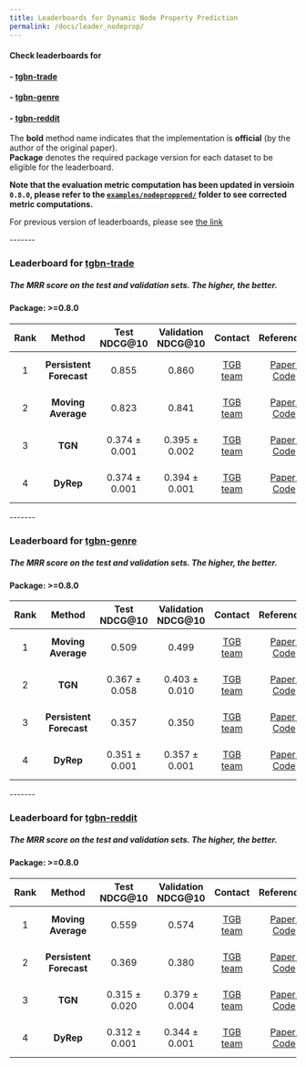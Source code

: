 ```yaml
---
title: Leaderboards for Dynamic Node Property Prediction
permalink: /docs/leader_nodeprop/
---
```


#### Check leaderboards for
#### - [tgbn-trade](#tgbn-trade)
#### - [tgbn-genre](#tgbn-genre)
#### - [tgbn-reddit](#tgbn-reddit)

The **bold** method name indicates that the implementation is **official** (by the author of the original paper). <br/>
**Package** denotes the required package version for each dataset to be eligible for the leaderboard.

**Note that the evaluation metric computation has been updated in versioin `0.8.0`, please refer to the [`examples/nodeproppred/`](https://github.com/shenyangHuang/TGB/tree/main/examples/nodeproppred) folder to see corrected metric computations.**

For previous version of leaderboards, please see [the link](../leader_nodeprop_old/)

<a name="tgbn-trade"/>
-------

### Leaderboard for [tgbn-trade](../nodeprop/#tgbn-trade)
##### The MRR score on the test and validation sets. The higher, the better.

#### Package: >=0.8.0

| Rank  | Method | Test NDCG@10  | Validation NDCG@10  | Contact | References | Date 
|:----:|:-----:|:------:|:-----:|:-----:|:-----:|-----:|
|  1  |  **Persistent Forecast**  | 0.855  | 0.860 |[TGB team](mailto:shenyang.huang@mail.mcgill.ca) | [Paper](https://openreview.net/forum?id=qG7IkQ7IBO), [Code](https://github.com/shenyangHuang/TGB) | August 6th, 2023 |
|  2  |  **Moving Average**  | 0.823  | 0.841 |[TGB team](mailto:shenyang.huang@mail.mcgill.ca) | [Paper](https://openreview.net/forum?id=qG7IkQ7IBO), [Code](https://github.com/shenyangHuang/TGB) | August 6th, 2023 |
|  3  |  **TGN**  | 0.374 ± 0.001  | 0.395 ± 0.002 |[TGB team](mailto:shenyang.huang@mail.mcgill.ca) | [Paper](https://arxiv.org/abs/2006.10637), [Code](https://github.com/shenyangHuang/TGB) | August 6th, 2023 |
|  4  |  **DyRep**  | 0.374 ± 0.001   | 0.394 ± 0.001 |[TGB team](mailto:shenyang.huang@mail.mcgill.ca) | [Paper](https://openreview.net/forum?id=HyePrhR5KX), [Code](https://github.com/shenyangHuang/TGB) | August 6th, 2023 |



<a name="tgbn-genre"/>
-------

### Leaderboard for [tgbn-genre](../nodeprop/#tgbn-genre)
##### The MRR score on the test and validation sets. The higher, the better.

#### Package: >=0.8.0

| Rank  | Method | Test NDCG@10 | Validation NDCG@10 | Contact | References | Date 
|:----:|:-----:|:------:|:-----:|:-----:|:-----:|-----:|
|  1  |  **Moving Average**  | 0.509  |  0.499 |[TGB team](mailto:shenyang.huang@mail.mcgill.ca) | [Paper](https://openreview.net/forum?id=qG7IkQ7IBO), [Code](https://github.com/shenyangHuang/TGB) | August 6th, 2023 |
|  2  |  **TGN**  | 0.367 ± 0.058  | 0.403 ± 0.010 |[TGB team](mailto:shenyang.huang@mail.mcgill.ca) | [Paper](https://arxiv.org/abs/2006.10637), [Code](https://github.com/shenyangHuang/TGB) | August 6th, 2023 |
|  3  |  **Persistent Forecast**  | 0.357  | 0.350 |[TGB team](mailto:shenyang.huang@mail.mcgill.ca) | [Paper](https://openreview.net/forum?id=qG7IkQ7IBO), [Code](https://github.com/shenyangHuang/TGB) | August 6th, 2023 |
|  4  |  **DyRep**  | 0.351 ± 0.001   | 0.357 ± 0.001 |[TGB team](mailto:shenyang.huang@mail.mcgill.ca) | [Paper](https://openreview.net/forum?id=HyePrhR5KX), [Code](https://github.com/shenyangHuang/TGB) | August 6th, 2023 |




<a name="tgbn-reddit"/>
-------

### Leaderboard for [tgbn-reddit](../nodeprop/#tgbn-reddit)
##### The MRR score on the test and validation sets. The higher, the better.

#### Package: >=0.8.0

| Rank  | Method | Test NDCG@10 | Validation NDCG@10 | Contact | References | Date 
|:----:|:-----:|:------:|:-----:|:-----:|:-----:|-----:|
|  1  |  **Moving Average**  | 0.559  |  0.574  |[TGB team](mailto:shenyang.huang@mail.mcgill.ca) | [Paper](https://openreview.net/forum?id=qG7IkQ7IBO), [Code](https://github.com/shenyangHuang/TGB) | August 6th, 2023 |
|  2  |  **Persistent Forecast**  |  0.369 |   0.380 |[TGB team](mailto:shenyang.huang@mail.mcgill.ca) | [Paper](https://openreview.net/forum?id=qG7IkQ7IBO), [Code](https://github.com/shenyangHuang/TGB) | August 6th, 2023 |
|  3  |  **TGN**  | 0.315 ± 0.020  | 0.379 ± 0.004 |[TGB team](mailto:shenyang.huang@mail.mcgill.ca) | [Paper](https://arxiv.org/abs/2006.10637), [Code](https://github.com/shenyangHuang/TGB) | August 6th, 2023 |
|  4  |  **DyRep**  | 0.312 ± 0.001   | 0.344 ± 0.001 |[TGB team](mailto:shenyang.huang@mail.mcgill.ca) | [Paper](https://openreview.net/forum?id=HyePrhR5KX), [Code](https://github.com/shenyangHuang/TGB) | August 6th, 2023 |
